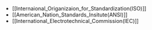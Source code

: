 - [[Internaional_Origanizaion_for_Standardization(ISO)]]
- [[American_Nation_Standards_Insitute(ANSI)]]
- [[International_Electrotechnical_Commission(IEC)]]

 